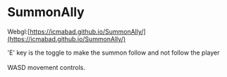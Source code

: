 # SummonAlly

Webgl:[https://icmabad.github.io/SummonAlly/](https://icmabad.github.io/SummonAlly/)

'E' key is the toggle to make the summon follow and not follow the player
<br /><br />
WASD movement controls.
